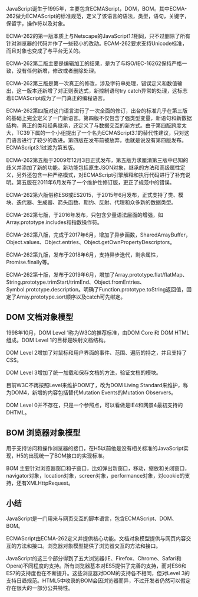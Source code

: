 JavaScript诞生于1995年，主要包含ECMAScript，DOM，BOM。其中ECMA-262做为ECMAScript的标准规范，定义了该语言的语法，类型，语句，关键字，保留字，操作符以及对象。

ECMA-262的第一版本质上与Netscape的JavaScript1.1相同，只不过删除了所有针对浏览器的代码并作了一些较小的改动。ECAM-262要求支持Unicode标准，而且对象也变成了与平台无关的。

ECMA-262第二版主要是编辑加工的结果，是为了与ISO/IEC-16262保持严格一致，没有任何新增，修改或者删除处理。

ECMA-262第三版是第一次真正的修改，涉及字符串处理，错误定义和数值输出，这一版本还新增了对正则表达式，新控制语句try catch异常的处理，这标志着ECMAScript成为了一门真正的编程语言。

ECMA-262第四版对这门语言进行了一次全面的修订，出台的标准几乎在第三版的基础上完全定义了一门新语言。第四版不仅包含了强类型变量，新语句和新数据结构，真正的类和经典继承，还定义了与数据交互的新方式。由于第四版跨度太大，TC39下属的一个小组提出了一个名为ECMAScript3.1的替代性建议，只对这门语言进行了较少的改进。第四版在发布前被放弃，也就是说没有第四版发布。ECMAScript3.1过渡为第五版。

ECMA-262第五版于2009年12月3日正式发布，第五版力求厘清第三版中已知的歧义并添加了新的功能。新功能包括原生JSON对象，继承的方法和高级属性定义，另外还包含一种严格模式，对ECMAScript引擎解释和执行代码进行了补充说明。第五版在2011年6月发布了一个维护性修订版，更正了规范中的错误。

ECMA-262第六版俗称ES6或ES2015，于2015年6月发布，正式支持了类、模块、迭代器、生成器、箭头函数、期约、反射、代理和众多新的数据类型。

ECMA-262第七版，于2016年发布，只包含少量语法层面的增强，如Array.prototype.includes和指数操作符。

ECMA-262第八版，完成于2017年6月，增加了异步函数，SharedArrayBuffer，Object.values、Object.entries、Object.getOwnPropertyDescriptors。

ECMA-262第九版，发布于2018年6月，支持异步迭代，剩余属性，Promise.finally等。

ECMA-262第十版，发布于2019年6月，增加了Array.prototype.flat/flatMap、String.prototype.trimStart/trimEnd、Object.fromEntries、Symbol.prototype.description。明确了Function.prototype.toString返回值，固定了Array.prototype.sort顺序以及catch可先绑定。

## DOM 文档对象模型

1998年10月，DOM Level 1称为W3C的推荐标准，由DOM Core 和 DOM HTML组成。DOM Level 1的目标是映射文档结构。

DOM Level 2增加了对鼠标和用户界面的事件、范围、遍历的持之，并且支持了CSS。

DOM Level 3增加了统一加载和保存文档的方法，验证文档的模块。

目前W3C不再按照Level来维护DOM了，改为DOM Living Standard来维护，称为DOM4，新增的内容包括替代Mutation Events的Mutation Observers。

DOM Level 0并不存在，只是一个参照点，可以看做是IE4和网景4最初支持的DHTML。

## BOM 浏览器对象模型

用于支持访问和操作浏览器的接口，在H5以前他是没有相关标准的JavaScript实现，H5的出现统一了BOM接口的实现标准。

BOM 主要针对浏览器窗口和子窗口，比如弹出新窗口，移动，缩放和关闭窗口，navigator对象，location对象，screen对象，performance对象，对cookie的支持，还有XMLHttpRequest。

## 小结

JavaScript是一门用来与网页交互的脚本语言，包含ECMAScript、DOM、BOM。

ECMAScript由ECMA-262定义并提供核心功能。文档对象模型提供与网页内容交互的方法和接口。浏览器对象模型提供了浏览器交互的方法和接口。

JavaScript的这三个部分得到了五大浏览器(IE、Firefox、Chrome、Safari和Opera)不同程度的支持。所有浏览器基本对ES5提供了完善的支持，而对ES6和ES7的支持度也在不断提升。这些浏览器对DOM的支持各不相同，但对Level 3的支持日趋规范。HTML5中收录的BOM会因浏览器而异，不过开发者仍然可以假定存在很大的一部分公共特性。